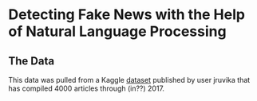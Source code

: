 # Detecting Fake News with the Help of Natural Language Processing

## The Data
This data was pulled from a Kaggle [dataset](https://www.kaggle.com/jruvika/fake-news-detection) published by user jruvika that has compiled 4000 articles through (in??) 2017. 
